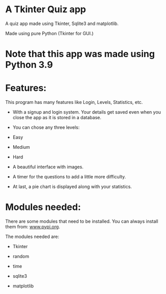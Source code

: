 # A Tkinter Quiz app

A quiz app made using Tkinter, Sqlite3 and matplotlib.

Made using pure Python (Tkinter for GUI.)

# Note that this app was made using Python 3.9

# Features:

This program has many features like Login, Levels, Statistics, etc.

- With a signup and login system. Your details get saved even when you close the app as it is stored in a database.

- You can chose any three levels: 
- Easy
- Medium
- Hard

- A beautiful interface with images.

- A timer for the questions to add a little more difficulty.

- At last, a pie chart is displayed along with your statistics.

# Modules needed:

There are some modules that need to be installed. You can always install them from: www.pypi.org. 

The modules needed are: 

- Tkinter

- random

- time

- sqlite3

- matplotlib

# 
